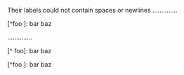 Their labels could not contain spaces or newlines
..............

[^ foo]: bar baz

[^foo
]: bar baz

..............

<p>[^ foo]: bar baz</p>
<p>[^foo
]: bar baz</p>
